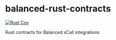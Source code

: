 # balanced-rust-contracts
[![Rust Cov][rust-cov-badge]][rust-cov-link]

[rust-cov-link]: https://app.codecov.io/gh/balancednetwork/balanced-rust-contracts/tree/main/contracts
[rust-cov-badge]: https://codecov.io/gh/balancednetwork/balanced-rust-contracts/branch/main/graph/badge.svg?flag=rust

Rust contracts for Balanced xCall integrations


